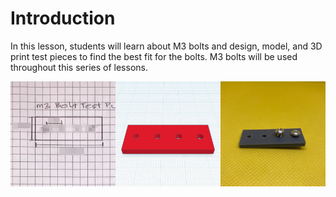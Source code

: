 # Introduction

In this lesson, students will learn about M3 bolts and design, model, and 3D print test pieces to find the best fit for the bolts. M3 bolts will be used throughout this series of lessons.

![m3-test](assets/m3-test.png)